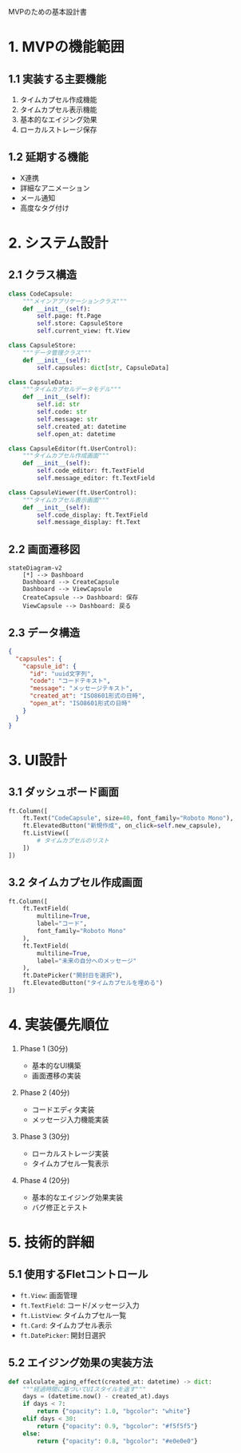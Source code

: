 MVPのための基本設計書

# 1. MVPの機能範囲

## 1.1 実装する主要機能
1. タイムカプセル作成機能
2. タイムカプセル表示機能
3. 基本的なエイジング効果
4. ローカルストレージ保存

## 1.2 延期する機能
- X連携
- 詳細なアニメーション
- メール通知
- 高度なタグ付け

# 2. システム設計

## 2.1 クラス構造
```python
class CodeCapsule:
    """メインアプリケーションクラス"""
    def __init__(self):
        self.page: ft.Page
        self.store: CapsuleStore
        self.current_view: ft.View

class CapsuleStore:
    """データ管理クラス"""
    def __init__(self):
        self.capsules: dict[str, CapsuleData]

class CapsuleData:
    """タイムカプセルデータモデル"""
    def __init__(self):
        self.id: str
        self.code: str
        self.message: str
        self.created_at: datetime
        self.open_at: datetime

class CapsuleEditor(ft.UserControl):
    """タイムカプセル作成画面"""
    def __init__(self):
        self.code_editor: ft.TextField
        self.message_editor: ft.TextField

class CapsuleViewer(ft.UserControl):
    """タイムカプセル表示画面"""
    def __init__(self):
        self.code_display: ft.TextField
        self.message_display: ft.Text
```

## 2.2 画面遷移図
```mermaid
stateDiagram-v2
    [*] --> Dashboard
    Dashboard --> CreateCapsule
    Dashboard --> ViewCapsule
    CreateCapsule --> Dashboard: 保存
    ViewCapsule --> Dashboard: 戻る
```

## 2.3 データ構造
```json
{
  "capsules": {
    "capsule_id": {
      "id": "uuid文字列",
      "code": "コードテキスト",
      "message": "メッセージテキスト",
      "created_at": "ISO8601形式の日時",
      "open_at": "ISO8601形式の日時"
    }
  }
}
```

# 3. UI設計

## 3.1 ダッシュボード画面
```python
ft.Column([
    ft.Text("CodeCapsule", size=40, font_family="Roboto Mono"),
    ft.ElevatedButton("新規作成", on_click=self.new_capsule),
    ft.ListView([
        # タイムカプセルのリスト
    ])
])
```

## 3.2 タイムカプセル作成画面
```python
ft.Column([
    ft.TextField(
        multiline=True,
        label="コード",
        font_family="Roboto Mono"
    ),
    ft.TextField(
        multiline=True,
        label="未来の自分へのメッセージ"
    ),
    ft.DatePicker("開封日を選択"),
    ft.ElevatedButton("タイムカプセルを埋める")
])
```

# 4. 実装優先順位

1. Phase 1 (30分)
   - 基本的なUI構築
   - 画面遷移の実装

2. Phase 2 (40分)
   - コードエディタ実装
   - メッセージ入力機能実装

3. Phase 3 (30分)
   - ローカルストレージ実装
   - タイムカプセル一覧表示

4. Phase 4 (20分)
   - 基本的なエイジング効果実装
   - バグ修正とテスト

# 5. 技術的詳細

## 5.1 使用するFletコントロール
- `ft.View`: 画面管理
- `ft.TextField`: コード/メッセージ入力
- `ft.ListView`: タイムカプセル一覧
- `ft.Card`: タイムカプセル表示
- `ft.DatePicker`: 開封日選択

## 5.2 エイジング効果の実装方法
```python
def calculate_aging_effect(created_at: datetime) -> dict:
    """経過時間に基づいてUIスタイルを返す"""
    days = (datetime.now() - created_at).days
    if days < 7:
        return {"opacity": 1.0, "bgcolor": "white"}
    elif days < 30:
        return {"opacity": 0.9, "bgcolor": "#f5f5f5"}
    else:
        return {"opacity": 0.8, "bgcolor": "#e0e0e0"}
```
